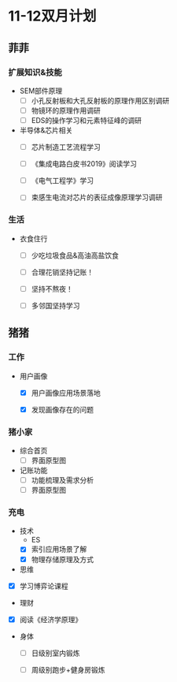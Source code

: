 # 11-12双月计划

## 菲菲

### 扩展知识&技能

- SEM部件原理
	- [ ] 小孔反射板和大孔反射板的原理作用区别调研
	- [ ] 物镜环的原理作用调研
	- [ ] EDS的操作学习和元素特征峰的调研
- 半导体&芯片相关
  - [ ] 芯片制造工艺流程学习
  - [ ] 《集成电路白皮书2019》阅读学习
  - [ ] 《电气工程学》学习
  - [ ] 束感生电流对芯片的表征成像原理学习调研


 ### 生活

- 衣食住行
	- [ ] 少吃垃圾食品&高油高盐饮食
	- [ ] 合理花销坚持记账！
	- [ ] 坚持不熬夜！
	- [ ] 多邻国坚持学习


## 猪猪

### 工作

- 用户画像
	- [X] 用户画像应用场景落地
	- [X] 发现画像存在的问题


### 猪小家

- 综合首页
  - [ ] 界面原型图

- 记账功能
	- [ ] 功能梳理及需求分析
	- [ ] 界面原型图

### 充电

- 技术
	- ES
	- [X] 索引应用场景了解 
	- [X] 物理存储原理及方式

- 思维
	
- [X] 学习博弈论课程
	
- 理财
	
- [X] 阅读《经济学原理》
	
- 身体
	- [ ] 日级别室内锻炼
	- [ ] 周级别跑步+健身房锻炼

	